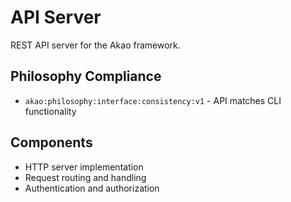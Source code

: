 # API Server

REST API server for the Akao framework.

## Philosophy Compliance

- `akao:philosophy:interface:consistency:v1` - API matches CLI functionality

## Components

- HTTP server implementation
- Request routing and handling
- Authentication and authorization
